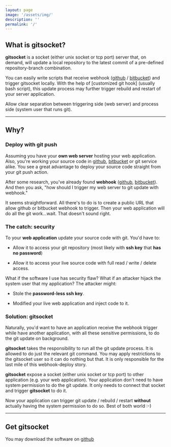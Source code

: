 ```yaml
---
layout: page
image: '/assets/img/'
description: ''
permalink: '/'
---
```


## What is gitsocket?

**gitsocket** is a socket (either unix socket or tcp port) server that, on
demand, will update a local repository to the latest commit of a pre-defined
repository-branch combination.

You can easily write scripts that receive webhook ([github][github-webhook] /
[bitbucket][bitbucket-webhook]) and trigger gitsocket locally. With the help of
[customized git hook] (usually bash script), this update process may further
trigger rebuild and restart of your server application.

Allow clear separation between triggering side (web server) and process side
(system user that runs git).

[githook]: https://git-scm.com/book/uz/v2/Customizing-Git-Git-Hooks

--------

## Why?

### Deploy with git push

Assuming you have your <strong>own web server</strong> hosting your web
application. Also, you're working your source code in [github][github],
[bitbucket][bitbucket] or git service alike. You see a great advantage to
deploy your source code straight from your git push action.

After some research, you've already found <strong>webhook</strong>
([github][github-webhook], [bitbucket][bitbucket-webhook]). And then you ask,
"how should I trigger my web server to git update with webhook."

It seems straightforward. All there's to do is to create a public URL that
allow github or bitbucket webhook to trigger. Then your web application will do
all the git work...wait. That doesn't sound right.

[github]: https://github.com
[bitbucket]: https://bitbucket.org
[github-webhook]: https://developer.github.com/webhooks/
[bitbucket-webhook]: https://confluence.atlassian.com/bitbucket/manage-webhooks-735643732.html

### The catch: security

To your <strong>web application</strong> update your source code with git. You'd have to:

* Allow it to access your git repository (most likely with
  <strong>ssh key</strong> that <strong>has no password</strong>)

* Allow it to access your live source code with full read / write / delete
  access.

What if the software I use has security flaw? What if an attacker hijack the
system user that my application? The attacker might:

* Stole the <strong>password-less ssh key</strong>.

* Modified your live web application and inject code to it.

### Solution: gitsocket

Naturally, you'd want to have an application receive the webhook trigger
while have another application, with all these sensitive permissions,
to do the git update on background.

**gitsocket** takes the responsibility to run all the git update process. It is
allowed to do just the relevant git command. You may apply restrictions to the
gitsocket user so it can do nothing but that. It is only responsible for the
last mile of this webhook-deploy story.

**gitsocket** expose a socket (either unix socket or tcp port) to other
application (e.g. your web application). Your application don't need to have
system permission to do the git update. It only needs to connect that socket
and trigger **gitsocket** to do it.

Now your application can trigger git update / rebuild / restart **without**
actually having the system permission to do so. Best of both world :-)

--------

## Get gitsocket

You may download the software on [github][github-gitsocket]

[github-gitsocket]: https://github.com/yookoala/gitsocket
